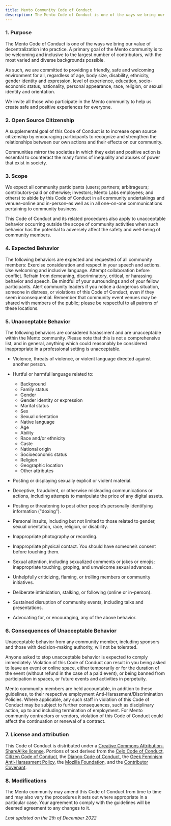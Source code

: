 ```yaml
---
title: Mento Community Code of Conduct
description: The Mento Code of Conduct is one of the ways we bring our value of decentralization into practice.
---
```


### 1. Purpose

The Mento Code of Conduct is one of the ways we bring our value of decentralization into practice. A primary goal of the Mento community is to be welcoming and inclusive to the largest number of contributors, with the most varied and diverse backgrounds possible.

As such, we are committed to providing a friendly, safe and welcoming environment for all, regardless of age, body size, disability, ethnicity, gender identity and expression, level of experience, education, socio-economic status, nationality, personal appearance, race, religion, or sexual identity and orientation.

We invite all those who participate in the Mento community to help us create safe and positive experiences for everyone.

### 2. Open Source Citizenship

A supplemental goal of this Code of Conduct is to increase open source citizenship by encouraging participants to recognize and strengthen the relationships between our own actions and their effects on our community.

Communities mirror the societies in which they exist and positive action is essential to counteract the many forms of inequality and abuses of power that exist in society.

### 3. Scope

We expect all community participants (users; partners; arbitrageurs; contributors–paid or otherwise; investors; Mento Labs employees; and others) to abide by this Code of Conduct in all community undertakings and venues–online and in-person–as well as in all one-on-one communications pertaining to community business.

This Code of Conduct and its related procedures also apply to unacceptable behavior occurring outside the scope of community activities when such behavior has the potential to adversely affect the safety and well-being of community members.

### 4. Expected Behavior

The following behaviors are expected and requested of all community members:
Exercise consideration and respect in your speech and actions. Use welcoming and inclusive language.
Attempt collaboration before conflict.
Refrain from demeaning, discriminatory, critical, or harassing behavior and speech.
Be mindful of your surroundings and of your fellow participants. Alert community leaders if you notice a dangerous situation, someone in distress, or violations of this Code of Conduct, even if they seem inconsequential.
Remember that community event venues may be shared with members of the public; please be respectful to all patrons of these locations.

### 5. Unacceptable Behavior

The following behaviors are considered harassment and are unacceptable within the Mento community. Please note that this is not a comprehensive list, and in general, anything which could reasonably be considered inappropriate in a professional setting is unacceptable.

- Violence, threats of violence, or violent language directed against another person.
- Hurtful or harmful language related to:

  - Background
  - Family status
  - Gender
  - Gender identity or expression
  - Marital status
  - Sex
  - Sexual orientation
  - Native language
  - Age
  - Ability
  - Race and/or ethnicity
  - Caste
  - National origin
  - Socioeconomic status
  - Religion
  - Geographic location
  - Other attributes

- Posting or displaying sexually explicit or violent material.
- Deceptive, fraudulent, or otherwise misleading communications or actions, including attempts to manipulate the price of any digital assets.
- Posting or threatening to post other people’s personally identifying information ("doxing").
- Personal insults, including but not limited to those related to gender, sexual orientation, race, religion, or disability.
- Inappropriate photography or recording.
- Inappropriate physical contact. You should have someone’s consent before touching them.
- Sexual attention, including sexualized comments or jokes or emojis; inappropriate touching, groping, and unwelcome sexual advances.
- Unhelpfully criticizing, flaming, or trolling members or community initiatives.
- Deliberate intimidation, stalking, or following (online or in-person).
- Sustained disruption of community events, including talks and presentations.
- Advocating for, or encouraging, any of the above behavior.

### 6. Consequences of Unacceptable Behavior

Unacceptable behavior from any community member, including sponsors and those with decision-making authority, will not be tolerated.

Anyone asked to stop unacceptable behavior is expected to comply immediately. Violation of this Code of Conduct can result in you being asked to leave an event or online space, either temporarily or for the duration of the event (without refund in the case of a paid event), or being banned from participation in spaces, or future events and activities in perpetuity.

Mento community members are held accountable, in addition to these guidelines, to their respective employment Anti-Harassment/Discrimination Policies. Where applicable, any such staff in violation of this Code of Conduct may be subject to further consequences, such as disciplinary action, up to and including termination of employment. For Mento community contractors or vendors, violation of this Code of Conduct could affect the continuation or renewal of a contract.

### 7. License and attribution

This Code of Conduct is distributed under a [Creative Commons Attribution-ShareAlike license](https://creativecommons.org/licenses/by-sa/3.0/). Portions of text derived from the [Celo Code of Conduct](https://github.com/celo-org/website/blob/master/src/content/code-of-conduct.md), [Citizen Code of Conduct](https://github.com/stumpsyn/policies/blob/master/citizen_code_of_conduct.md), the [Django Code of Conduct](https://www.djangoproject.com/conduct/), the [Geek Feminism Anti-Harassment Policy](http://geekfeminism.wikia.com/wiki/Community_anti-harassment), the [Mozilla Foundation](https://www.mozilla.org/en-US/about/governance/policies/participation/#note-1), and the [Contributor Covenant](https://www.contributor-covenant.org/version/1/4/code-of-conduct.html).

### 8. Modifications

The Mento community may amend this Code of Conduct from time to time and may also vary the procedures it sets out where appropriate in a particular case. Your agreement to comply with the guidelines will be deemed agreement to any changes to it.

_Last updated on the 2th of December 2022_
